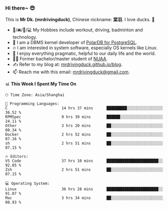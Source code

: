 ### Hi there~ 😎

This is **Mr Dk. (mrdrivingduck)**, Chinese nickname: **棠羽**. I love ducks. 🦆

- 💪/🚘/🏸/💻 My Hobbies include workout, driving, badminton and technology.
- 🍊 I am a DBMS kernel developer of [PolarDB for PostgreSQL](https://github.com/ApsaraDB/PolarDB-for-PostgreSQL).
- 🔥 I am interested in system software, especially OS kernels like *Linux*.
- 🔧 I enjoy everything pragmatic, helpful to our daily life and the world.
- 👨‍🎓 Former bachelor/master student of [NUAA](https://en.wikipedia.org/wiki/Nanjing_University_of_Aeronautics_and_Astronautics).
- ✍ Refer to my blog at: [mrdrivingduck.github.io/blog](https://mrdrivingduck.github.io/blog/).
- 📫 Reach me with this email: [mrdrivingduck@gmail.com](mailto:mrdrivingduck@gmail.com).

<!--START_SECTION:waka-->
📊 **This Week I Spent My Time On** 

```text
🕑︎ Time Zone: Asia/Shanghai

💬 Programming Languages: 
C                        14 hrs 37 mins      █████████░░░░░░░░░░░░░░░░   36.52 % 
RPMSpec                  9 hrs 39 mins       ██████░░░░░░░░░░░░░░░░░░░   24.11 % 
Other                    3 hrs 20 mins       ██░░░░░░░░░░░░░░░░░░░░░░░   08.34 % 
Docker                   2 hrs 52 mins       ██░░░░░░░░░░░░░░░░░░░░░░░   07.16 % 
sh                       2 hrs 51 mins       ██░░░░░░░░░░░░░░░░░░░░░░░   07.15 % 

🔥 Editors: 
VS Code                  37 hrs 10 mins      ███████████████████████░░   92.85 % 
Zsh                      2 hrs 51 mins       ██░░░░░░░░░░░░░░░░░░░░░░░   07.15 % 

💻 Operating System: 
Linux                    36 hrs 28 mins      ███████████████████████░░   91.07 % 
Mac                      3 hrs 34 mins       ██░░░░░░░░░░░░░░░░░░░░░░░   08.93 % 
```


<!--END_SECTION:waka-->

<!-- ![Mr Dk.'s GitHub Stats](https://github-readme-stats.vercel.app/api?username=mrdrivingduck&count_private&show_icons=true&theme=buefy) -->

<!-- ![Most Used Languages](https://github-readme-stats.vercel.app/api/top-langs/?username=mrdrivingduck&exclude_repo=mips32-CPU,snort-tcp-socket&theme=buefy&layout=compact&langs_count=10) -->


<!--
**mrdrivingduck/mrdrivingduck** is a ✨ _special_ ✨ repository because its `README.md` (this file) appears on your GitHub profile.

Here are some ideas to get you started:

- 🔭 I’m currently working on ...
- 🌱 I’m currently learning ...
- 👯 I’m looking to collaborate on ...
- 🤔 I’m looking for help with ...
- 💬 Ask me about ...
- 📫 How to reach me: ...
- 😄 Pronouns: ...
- ⚡ Fun fact: ...
-->
